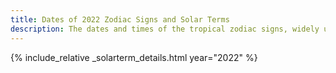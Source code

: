 ```yaml
---
title: Dates of 2022 Zodiac Signs and Solar Terms
description: The dates and times of the tropical zodiac signs, widely used in western astrology, and solar terms of year 2022
---
```

{% include_relative _solarterm_details.html year="2022" %}

